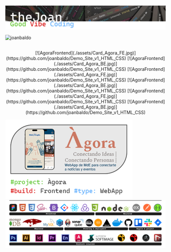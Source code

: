 ![Header](./assets/Joan_header.jpg)

<p align="left"> <img src="https://komarev.com/ghpvc/?username=joanbaldo" alt="joanbaldo" /> </p>


<div style="display: inline_block"><br>
<div align="center">
[![AgoraFrontend](./assets/Card_Agora_FE.jpg)](https://github.com/joanbaldo/Demo_Site_v1_HTML_CSS) 
[![AgoraFrontend](./assets/Card_Agora_BE.jpg)](https://github.com/joanbaldo/Demo_Site_v1_HTML_CSS) 
[![AgoraFrontend](./assets/Card_Agora_FE.jpg)](https://github.com/joanbaldo/Demo_Site_v1_HTML_CSS) 
[![AgoraFrontend](./assets/Card_Agora_BE.jpg)](https://github.com/joanbaldo/Demo_Site_v1_HTML_CSS) 
[![AgoraFrontend](./assets/Card_Agora_FE.jpg)](https://github.com/joanbaldo/Demo_Site_v1_HTML_CSS) 
[![AgoraFrontend](./assets/Card_Agora_BE.jpg)](https://github.com/joanbaldo/Demo_Site_v1_HTML_CSS) 

</div>
</div>
<!-- ![AgoraFrontend](./assets/Card_Agora_FE.jpg)  -->

<!-- [![Thumbnail](./brand/curso-react18-espanol.png)](https://www.youtube.com/watch?v=o0HwamjhsWw) -->


![AgoraFrontend](./assets/Card_Agora_FE.jpg)
![skills](./assets/SW_stack_line.jpg)